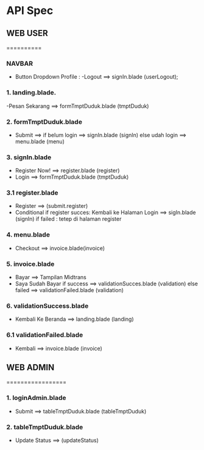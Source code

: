 # API Spec

## WEB USER
==========
### NAVBAR
  - Button Dropdown Profile :
    -Logout ==> signIn.blade (userLogout);
    
### 1. landing.blade.
   -Pesan Sekarang ==> formTmptDuduk.blade (tmptDuduk)

### 2. formTmptDuduk.blade
   - Submit ==>
	if belum login ==> signIn.blade (signIn)
	else udah login ==> menu.blade (menu)

### 3. signIn.blade
   - Register Now! ==> register.blade (register)
   - Login ==> formTmptDuduk.blade (tmptDuduk)

### 3.1 register.blade
   - Register ==> (submit.register)
   - Conditional
	if register succes: Kembali ke Halaman Login ==> sigIn.blade (signIn) 
	if failed : tetep di halaman register 

### 4. menu.blade
   - Checkout ==> invoice.blade(invoice)

### 5. invoice.blade
   - Bayar ==> Tampilan Midtrans
   - Saya Sudah Bayar
	if success ==> validationSucces.blade (validation)
	else failed ==> validationFailed.blade (validation)

### 6. validationSuccess.blade
   - Kembali Ke Beranda ==> landing.blade (landing)

### 6.1 validationFailed.blade
   - Kembali ==> invoice.blade (invoice)  


## WEB ADMIN
=================
### 1. loginAdmin.blade
   - Submit ==> tableTmptDuduk.blade (tableTmptDuduk)

### 2. tableTmptDuduk.blade
   - Update Status ==> (updateStatus)
